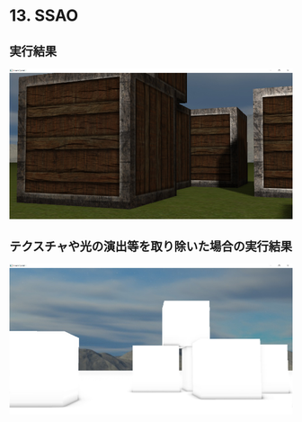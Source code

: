 # 13. SSAO

## 実行結果

![実行結果](/13/result1.jpg)

## テクスチャや光の演出等を取り除いた場合の実行結果

![実行結果)](/13/result2.jpg)

